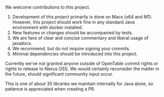 We welcome contributions to this project.

1. Development of this project primarily is done on Macs (x64 and M1). However, this project should work fine in any standard Java environment with docker installed.
2. New features or changes should be accompanied by tests.
3. We are fans of clear and concise commentary and liberal usage of javadocs.
4. We recommend, but do not require signing your commits.
5. Minimal dependencies should be introduced into this project.

Currently we've not granted anyone outside of OpenTable commit rights or rights to release to Nexus OSS. We would certainly reconsider the matter in the future,
should significant community input occur.

This is one of about 35 libraries we maintain internally for Java alone, so patience is appreciated when creating a PR.
